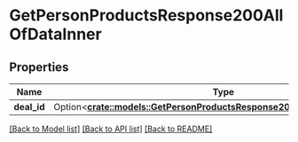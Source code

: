 # GetPersonProductsResponse200AllOfDataInner

## Properties

Name | Type | Description | Notes
------------ | ------------- | ------------- | -------------
**deal_id** | Option<[**crate::models::GetPersonProductsResponse200AllOfDataInnerDealId**](getPersonProductsResponse200_allOf_data_inner_DEAL_ID.md)> |  | [optional]

[[Back to Model list]](../README.md#documentation-for-models) [[Back to API list]](../README.md#documentation-for-api-endpoints) [[Back to README]](../README.md)



